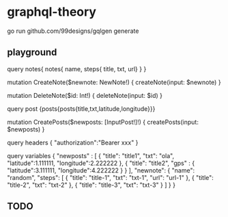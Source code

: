 # graphql-theory
go run github.com/99designs/gqlgen generate

## playground

query notes{
  notes{
    name,
    steps{
      title,
      txt,
      url}
  }
}

mutation CreateNote($newnote: NewNote!) {
  createNote(input: $newnote)
}

mutation DeleteNote($id: Int!) {
  deleteNote(input: $id)
}

query post {posts{posts{title,txt,latitude,longitude}}}

 mutation CreatePosts($newposts: [InputPost!]!) {
  createPosts(input: $newposts)
}

query headers
{
  "authorization":"Bearer xxx"
}

query variables 
{
  "newposts" : [
    {
      "title": "title1",
      "txt": "ola",
        "latitude":1.111111,
        "longitude":2.222222
    },
    {
      "title": "title2",
      "gps" : {
        "latitude":3.111111,
        "longitude":4.222222
      }
    }
  ],
  "newnote": {
    "name": "random",
    "steps": [
      {
        "title": "title-1",
        "txt": "txt-1",
        "url": "url-1"
      },
      {
        "title": "title-2",
        "txt": "txt-2"
      },
      {
        "title": "title-3",
        "txt": "txt-3"
      }
    ]
  }
}


## TODO